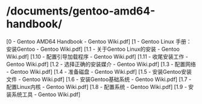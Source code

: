 # /documents/gentoo-amd64-handbook/

[0 - Gentoo AMD64 Handbook - Gentoo Wiki.pdf]
[1 - Gentoo Linux 手册：安装Gentoo - Gentoo Wiki.pdf]
[1.1 - 关于Gentoo Linux的安装 - Gentoo Wiki.pdf]
[1.10 - 配置引导加载程序 - Gentoo Wiki.pdf]
[1.11 - 收尾安装工作 - Gentoo Wiki.pdf]
[1.2 - 选择正确的安装媒介 - Gentoo Wiki.pdf]
[1.3 - 配置网络 - Gentoo Wiki.pdf]
[1.4 - 准备磁盘 - Gentoo Wiki.pdf]
[1.5 - 安装Gentoo安装文件 - Gentoo Wiki.pdf]
[1.6 - 安装Gentoo基础系统 - Gentoo Wiki.pdf]
[1.7 - 配置Linux内核 - Gentoo Wiki.pdf]
[1.8 - 配置系统 - Gentoo Wiki.pdf]
[1.9 - 安装系统工具 - Gentoo Wiki.pdf]
